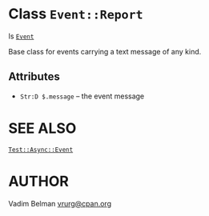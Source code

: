 Class `Event::Report`
=====================

Is [`Event`](https://github.com/vrurg/raku-Test-Async/blob/v0.1.0/docs/md/Test/Async/Event.md)

Base class for events carrying a text message of any kind.

Attributes
----------

  * `Str:D $.message` – the event message

SEE ALSO
========

[`Test::Async::Event`](https://github.com/vrurg/raku-Test-Async/blob/v0.1.0/docs/md/Test/Async/Event.md)

AUTHOR
======

Vadim Belman <vrurg@cpan.org>

